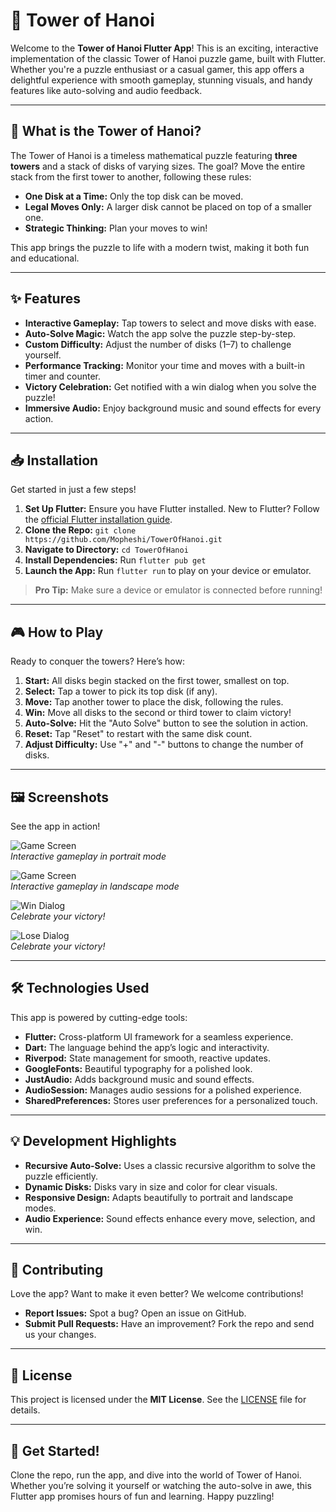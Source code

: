 # 🎉 Tower of Hanoi

Welcome to the **Tower of Hanoi Flutter App**! This is an exciting, interactive implementation of
the classic Tower of Hanoi puzzle game, built with Flutter. Whether you're a puzzle enthusiast or a
casual gamer, this app offers a delightful experience with smooth gameplay, stunning visuals, and
handy features like auto-solving and audio feedback.

---

## 🚀 What is the Tower of Hanoi?

The Tower of Hanoi is a timeless mathematical puzzle featuring **three towers** and a stack of disks
of varying sizes. The goal? Move the entire stack from the first tower to another, following these
rules:

- **One Disk at a Time:** Only the top disk can be moved.
- **Legal Moves Only:** A larger disk cannot be placed on top of a smaller one.
- **Strategic Thinking:** Plan your moves to win!

This app brings the puzzle to life with a modern twist, making it both fun and educational.

---

## ✨ Features

- **Interactive Gameplay:** Tap towers to select and move disks with ease.
- **Auto-Solve Magic:** Watch the app solve the puzzle step-by-step.
- **Custom Difficulty:** Adjust the number of disks (1–7) to challenge yourself.
- **Performance Tracking:** Monitor your time and moves with a built-in timer and counter.
- **Victory Celebration:** Get notified with a win dialog when you solve the puzzle!
- **Immersive Audio:** Enjoy background music and sound effects for every action.

---

## 📥 Installation

Get started in just a few steps!

1. **Set Up Flutter:** Ensure you have Flutter installed. New to Flutter? Follow
   the [official Flutter installation guide](https://flutter.dev/docs/get-started/install).
2. **Clone the Repo:** `git clone https://github.com/Mopheshi/TowerOfHanoi.git`
3. **Navigate to Directory:** `cd TowerOfHanoi`
4. **Install Dependencies:** Run `flutter pub get`
5. **Launch the App:** Run `flutter run` to play on your device or emulator.

> **Pro Tip:** Make sure a device or emulator is connected before running!

---

## 🎮 How to Play

Ready to conquer the towers? Here’s how:

1. **Start:** All disks begin stacked on the first tower, smallest on top.
2. **Select:** Tap a tower to pick its top disk (if any).
3. **Move:** Tap another tower to place the disk, following the rules.
4. **Win:** Move all disks to the second or third tower to claim victory!
5. **Auto-Solve:** Hit the "Auto Solve" button to see the solution in action.
6. **Reset:** Tap "Reset" to restart with the same disk count.
7. **Adjust Difficulty:** Use "+" and "-" buttons to change the number of disks.

---

## 🖼️ Screenshots

See the app in action!

![Game Screen](screenshots/game_screen_portrait.png)  
*Interactive gameplay in portrait mode*

![Game Screen](screenshots/game_screen_landscape.png)  
*Interactive gameplay in landscape mode*

![Win Dialog](screenshots/win_dialog.png)  
*Celebrate your victory!*

![Lose Dialog](screenshots/lose_dialog.png)  
*Celebrate your victory!*

---

## 🛠️ Technologies Used

This app is powered by cutting-edge tools:

- **Flutter:** Cross-platform UI framework for a seamless experience.
- **Dart:** The language behind the app’s logic and interactivity.
- **Riverpod:** State management for smooth, reactive updates.
- **GoogleFonts:** Beautiful typography for a polished look.
- **JustAudio:** Adds background music and sound effects.
- **AudioSession:** Manages audio sessions for a polished experience.
- **SharedPreferences:** Stores user preferences for a personalized touch.

---

## 💡 Development Highlights

- **Recursive Auto-Solve:** Uses a classic recursive algorithm to solve the puzzle efficiently.
- **Dynamic Disks:** Disks vary in size and color for clear visuals.
- **Responsive Design:** Adapts beautifully to portrait and landscape modes.
- **Audio Experience:** Sound effects enhance every move, selection, and win.

---

## 🤝 Contributing

Love the app? Want to make it even better? We welcome contributions!

- **Report Issues:** Spot a bug? Open an issue on GitHub.
- **Submit Pull Requests:** Have an improvement? Fork the repo and send us your changes.

---

## 📜 License

This project is licensed under the **MIT License**. See the [LICENSE](LICENSE) file for details.

---

## 🌟 Get Started!

Clone the repo, run the app, and dive into the world of Tower of Hanoi. Whether you’re solving it
yourself or watching the auto-solve in awe, this Flutter app promises hours of fun and learning.
Happy puzzling!
